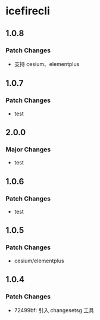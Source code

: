 # icefirecli

## 1.0.8

### Patch Changes

- 支持 cesium、elementplus

## 1.0.7

### Patch Changes

- test

## 2.0.0

### Major Changes

- test

## 1.0.6

### Patch Changes

- test

## 1.0.5

### Patch Changes

- cesium/elementplus

## 1.0.4

### Patch Changes

- 72499bf: 引入 changesetsg 工具
